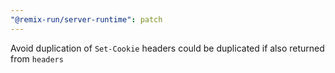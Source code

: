 ```yaml
---
"@remix-run/server-runtime": patch
---
```


Avoid duplication of `Set-Cookie` headers could be duplicated if also returned from `headers`
